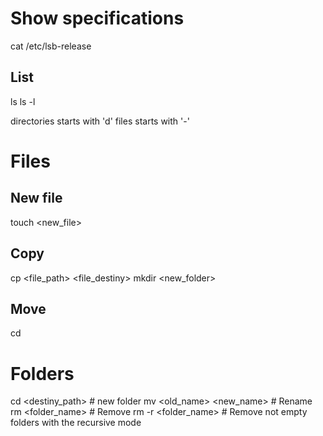 # Show  specifications
cat /etc/lsb-release

## List
ls
ls -l

directories starts with 'd'
files starts with '-'

# Files
## New file
touch <new_file>
## Copy
cp <file_path> <file_destiny>
mkdir <new_folder>

## Move
cd

# Folders
cd <destiny_path>               # new folder
mv <old_name> <new_name>        # Rename
rm <folder_name>                # Remove
rm -r <folder_name>             # Remove not empty folders with the recursive mode